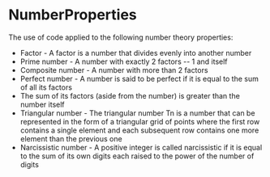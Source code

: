 # NumberProperties
The use of code applied to the following number theory properties:
- Factor - A factor is a number that divides evenly into another number
- Prime number - A number with exactly 2 factors -- 1 and itself
- Composite number - A number with more than 2 factors
- Perfect number - A number is said to be perfect if it is equal to the sum of all its factors
- The sum of its factors (aside from the number) is greater than the number itself
- Triangular number - The triangular number Tn is a number that can be represented in the form of a triangular grid of points where the first row contains a single    element and each subsequent row contains one more element than the previous one 
- Narcissistic number - A positive integer is called narcissistic if it is equal to the sum of its own digits each raised to the power of the number of digits
